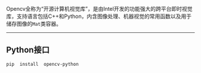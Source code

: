 Opencv全称为“开源计算机视觉库”，是由Intel开发的功能强大的跨平台即时视觉库，支持语言包括C++和Python，内含图像处理、机器视觉的常用函数以及用于储存图像的`Mat`类容器。


---
## Python接口

```bash
pip  install  opencv-python
```